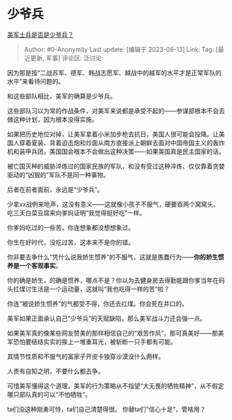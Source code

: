 # 少爷兵
[美军士兵是否是少爷兵？](https://www.zhihu.com/question/275149219/answer/3162767620)

> Author: #0-Anonymity
> Last update: [编辑于 2023-08-13]
> Link:
> Tag: [最近更新, 军事]
> 评论区:
> 泛讨论:

因为那是按“二战苏军、德军、韩战志愿军、越战中的越军的水平才是正常军队的水平”来看待问题的。

和这些部队相比，美军的确算是少爷兵。

这些部队习以为常的作战条件，对美军来说都是承受不起的——参谋部根本不会去做这种计划，因为根本没得实施。

如果把历史地位对掉，让美军拿着小米加步枪去抗日，美国人很可能会投降。让美国人穿着夏装、背着迫击炮和炒面从南方直接派上朝鲜去面对中国帝国主义的轰炸机和装甲兵团，美国国会根本不会做出这种决策——如果美国真是民主国家的话。

被亡国灭种的威胁淬炼过的国家民族的军队，和没有受过这种淬炼、仅仅靠着贪婪驱动的“凶狠的”军队不是同一种事物。

后者在前者面前，永远是“少爷兵”。

少拿xx战例来呛声，这没有意义——这就像小孩子不服气，硬要吞两个窝窝头、吃三天白菜豆腐来向爹妈证明“我觉得挺好吃”一样。

你爹妈吃过的一些苦，你连想象都没想想象过。

你生在好时代，没吃过苦，这本来不是你的错。

你非要去争什么“凭什么说我娇生惯养”的不服气，这就是愚蠢行为——**你的娇生惯养是一个客观事实**。

你的确是娇生，的确是惯养，哪点不是？你以为去健身房去得勤能跟你爹当年在码头扛煤讨生活是一个运动量，这就叫“我也吃得一样的苦”啦？

你连“被说娇生惯养”的气都受不得，你还去扛煤。你会死在井口的。

美军如果正面承认自己“少爷兵”的天赋缺陷，那么美军战斗力还会强一点。

如果美军真的像某些网友赞美的那样相信自己的“艰苦作风”，那可真美好——那美军恐怕要结结实实的挨上一堆重耳光，被斩断一只手都有可能。

其情节性质和不服气的富家子开皮卡独穿沙漠没什么两样。

人贵有自知之明，不要什么都去争。

可惜美军懂得这个道理，美军的行为策略从不指望“大无畏的牺牲精神”，从不假定哪只部队真的可以“不怕牺牲”。

ta们没这种刚勇可恃，ta们自己清楚得很。 你替ta们“信心十足”，管啥用？